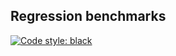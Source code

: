 Regression benchmarks
---

[![Code style: black](https://img.shields.io/badge/code%20style-black-000000.svg)](https://github.com/ambv/black)
